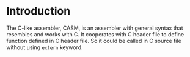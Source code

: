 Introduction
============

The C-like assembler, CASM, is an assembler with general syntax that resembles
and works with C. It cooperates with C header file to define function defined
in C header file. So it could be called in C source file without using `extern`
keyword.
